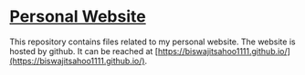 # [Personal Website](https://biswajitsahoo1111.github.io/)

This repository contains files related to my personal website. The website is hosted by github. It can be reached at [https://biswajitsahoo1111.github.io/](https://biswajitsahoo1111.github.io/).

